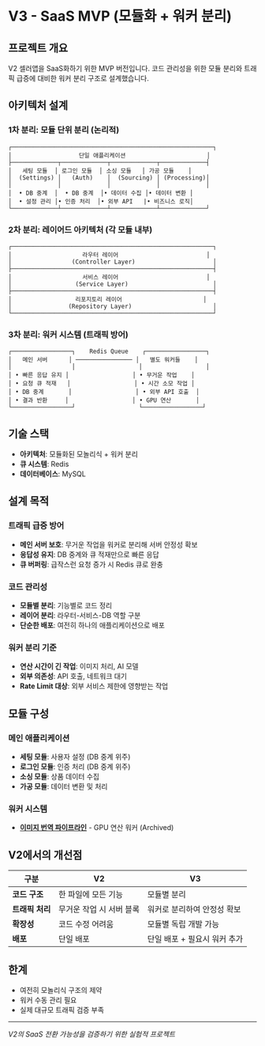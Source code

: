 # V3 - SaaS MVP (모듈화 + 워커 분리)

## 프로젝트 개요

V2 셀러앱을 SaaS화하기 위한 MVP 버전입니다. 코드 관리성을 위한 모듈 분리와 트래픽 급증에 대비한 워커 분리 구조로 설계했습니다.

## 아키텍처 설계

### 1차 분리: 모듈 단위 분리 (논리적)
```
┌─────────────────────────────────────────────────────────┐
│                   단일 애플리케이션                       │
├─────────────┬─────────────┬─────────────┬─────────────┤
│   세팅 모듈  │ 로그인 모듈  │ 소싱 모듈   │ 가공 모듈    │
│  (Settings) │   (Auth)    │  (Sourcing) │ (Processing)│
│             │             │             │             │
│  • DB 중계  │  • DB 중계  │• 데이터 수집 │• 데이터 변환 │
│  • 설정 관리 │• 인증 처리  │• 외부 API   |• 비즈니스 로직│
└─────────────┴─────────────┴─────────────┴─────────────┘
```

### 2차 분리: 레이어드 아키텍처 (각 모듈 내부)
```
┌─────────────────────────────────────────────────────────┐
│                    라우터 레이어                         │
│                 (Controller Layer)                      │
├─────────────────────────────────────────────────────────┤
│                    서비스 레이어                         │
│                  (Service Layer)                        │
├─────────────────────────────────────────────────────────┤
│                  리포지토리 레이어                       │
│                (Repository Layer)                       │
└─────────────────────────────────────────────────────────┘
```

### 3차 분리: 워커 시스템 (트래픽 방어)
```
┌─────────────────┐    Redis Queue    ┌─────────────────┐
│   메인 서버      │ ──────────────── │   별도 워커들    │
│                 │                  │                  │
│ • 빠른 응답 유지 │                  │ • 무거운 작업    │
│ • 요청 큐 적재   │                  │ • 시간 소모 작업 │
│ • DB 중계       │                  │ • 외부 API 호출  │
│ • 결과 반환     │                  │ • GPU 연산       │
└─────────────────┘                  └─────────────────┘
```

## 기술 스택

- **아키텍처**: 모듈화된 모놀리식 + 워커 분리
- **큐 시스템**: Redis
- **데이터베이스**: MySQL

## 설계 목적

### 트래픽 급증 방어
- **메인 서버 보호**: 무거운 작업을 워커로 분리해 서버 안정성 확보
- **응답성 유지**: DB 중계와 큐 적재만으로 빠른 응답
- **큐 버퍼링**: 급작스런 요청 증가 시 Redis 큐로 완충

### 코드 관리성
- **모듈별 분리**: 기능별로 코드 정리
- **레이어 분리**: 라우터-서비스-DB 역할 구분
- **단순한 배포**: 여전히 하나의 애플리케이션으로 배포

### 워커 분리 기준
- **연산 시간이 긴 작업**: 이미지 처리, AI 모델
- **외부 의존성**: API 호출, 네트워크 대기
- **Rate Limit 대상**: 외부 서비스 제한에 영향받는 작업

## 모듈 구성

### 메인 애플리케이션
- **세팅 모듈**: 사용자 설정 (DB 중계 위주)
- **로그인 모듈**: 인증 처리 (DB 중계 위주)  
- **소싱 모듈**: 상품 데이터 수집
- **가공 모듈**: 데이터 변환 및 처리

### 워커 시스템
- [**이미지 번역 파이프라인**](../v3_image_translator/README.md) - GPU 연산 워커 (Archived)

## V2에서의 개선점

| 구분 | V2 | V3 |
|------|----|----|
| **코드 구조** | 한 파일에 모든 기능 | 모듈별 분리 |
| **트래픽 처리** | 무거운 작업 시 서버 블록 | 워커로 분리하여 안정성 확보 |
| **확장성** | 코드 수정 어려움 | 모듈별 독립 개발 가능 |
| **배포** | 단일 배포 | 단일 배포 + 필요시 워커 추가 |

## 한계

- 여전히 모놀리식 구조의 제약
- 워커 수동 관리 필요
- 실제 대규모 트래픽 검증 부족

---

*V2의 SaaS 전환 가능성을 검증하기 위한 실험적 프로젝트* 
